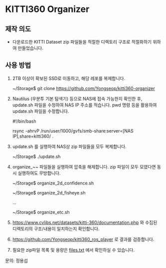 # KITTI360 Organizer

## 제작 의도

- 다운로드한 KITTI Dataset zip 파일들을 적절한 디렉토리 구조로 적절화하기 위하여 만들었습니다.

## 사용 방법
1. 2TB 이상이 확보된 SSD로 이동하고, 해당 레포를 복제합니다.

    ~/Storage$ git clone https://github.com/Yongseop/kitti360-organizer

2. Nautilus (우분투 기본 탐색기) 등으로 NAS에 접속 가능한지 확인한 후, update.sh 파일을 수정하여 NAS IP 주소를 적습니다. pwd 명령 등을 활용하여 update.sh 파일을 수정합니다.

    #!/bin/bash

    rsync -ahrvP /run/user/1000/gvfs/smb-share:server=[NAS IP],share=kitti360/ .

3. update.sh 를 실행하여 NAS상 zip 파일들을 모두 복제합니다.

    ~/Storage$ ./update.sh

4. organize_~~ 파일들을 실행하여 압축을 해제합니다. zip 파일이 모두 모였다면 동시 실행하여도 무방합니다.

    ~/Storage$ organize_2d_confidence.sh
   
    ~/Storage$ organize_2d_fisheye.sh
   
    ...
   
    ~/Storage$ organize_etc.sh

6. https://www.cvlibs.net/datasets/kitti-360/documentation.php 와 수집된 디렉토리의 구조/내용이 일치하는지 확인합니다.

7. https://github.com/Yongseop/kitti360_ros_player 로 결과를 검증합니다.

8. 필요한 zip파일 목록 및 용량은 [files.txt](https://github.com/Yongseop/kitti360-organizer/blob/main/files.txt)  에서 확인하실 수 있습니다.

문의: 정용섭
